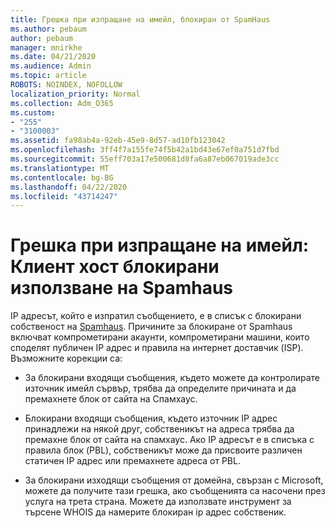 ```yaml
---
title: Грешка при изпращане на имейл, блокиран от SpamHaus
ms.author: pebaum
author: pebaum
manager: mnirkhe
ms.date: 04/21/2020
ms.audience: Admin
ms.topic: article
ROBOTS: NOINDEX, NOFOLLOW
localization_priority: Normal
ms.collection: Adm_O365
ms.custom:
- "255"
- "3100003"
ms.assetid: fa98ab4a-92eb-45e9-8d57-ad10fb123042
ms.openlocfilehash: 3ff4f7a155fe74f5b42a1bd43e67ef0a751d7fbd
ms.sourcegitcommit: 55eff703a17e500681d8fa6a87eb067019ade3cc
ms.translationtype: MT
ms.contentlocale: bg-BG
ms.lasthandoff: 04/22/2020
ms.locfileid: "43714247"
---
```

# <a name="error-sending-email-client-host-blocked-using-spamhaus"></a>Грешка при изпращане на имейл: Клиент хост блокирани използване на Spamhaus

IP адресът, който е изпратил съобщението, е в списък с блокирани собственост на [Spamhaus](https://go.microsoft.com/fwlink/p/?linkid=123245). Причините за блокиране от Spamhaus включват компрометирани акаунти, компрометирани машини, които споделят публичен IP адрес и правила на интернет доставчик (ISP). Възможните корекции са:
  
- За блокирани входящи съобщения, където можете да контролирате източник имейл сървър, трябва да определите причината и да премахнете блок от сайта на Спамхаус.

- Блокирани входящи съобщения, където източник IP адрес принадлежи на някой друг, собственикът на адреса трябва да премахне блок от сайта на спамхаус. Ако IP адресът е в списъка с правила блок (PBL), собственикът може да присвоите различен статичен IP адрес или премахнете адреса от PBL.

- За блокирани изходящи съобщения от домейна, свързан с Microsoft, можете да получите тази грешка, ако съобщенията са насочени през услуга на трета страна. Можете да използвате инструмент за търсене WHOIS да намерите блокиран ip адрес собственик.
